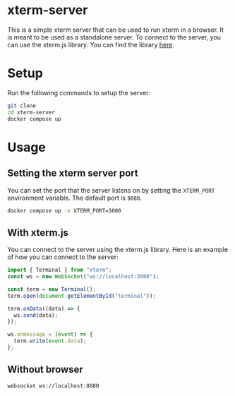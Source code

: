 # xterm-server

This is a simple xterm server that can be used to run xterm in a browser. It is meant to be used as a standalone server.
To connect to the server, you can use the xterm.js library. You can find the library [here](npmjs.com/package/xterm).

# Setup

Run the following commands to setup the server:

```bash
git clone
cd xterm-server
docker compose up
```

# Usage

## Setting the xterm server port

You can set the port that the server listens on by setting the `XTERM_PORT` environment variable. The default port is `8080`.

```bash
docker compose up -e XTERM_PORT=3000
```

## With xterm.js

You can connect to the server using the xterm.js library. Here is an example of how you can connect to the server:

```javascript
import { Terminal } from "xterm";
const ws = new WebSocket("ws://localhost:3000");

const term = new Terminal();
term.open(document.getElementById("terminal"));

term.onData((data) => {
  ws.send(data);
});

ws.onmessage = (event) => {
  term.write(event.data);
};
```

## Without browser

```bash
websockat ws://localhost:8080
```
